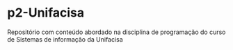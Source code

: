 # p2-Unifacisa
Repositório com conteúdo abordado na disciplina de programação do curso de Sistemas de informação da Unifacisa


